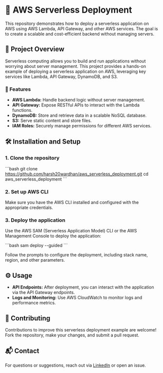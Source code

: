 
# 🚀 AWS Serverless Deployment

This repository demonstrates how to deploy a serverless application on AWS using AWS Lambda, API Gateway, and other AWS services. The goal is to create a scalable and cost-efficient backend without managing servers.

## 🌟 Project Overview

Serverless computing allows you to build and run applications without worrying about server management. This project provides a hands-on example of deploying a serverless application on AWS, leveraging key services like Lambda, API Gateway, DynamoDB, and S3.

### 🔧 Features

- **AWS Lambda:** Handle backend logic without server management.
- **API Gateway:** Expose RESTful APIs to interact with the Lambda functions.
- **DynamoDB:** Store and retrieve data in a scalable NoSQL database.
- **S3:** Serve static content and store files.
- **IAM Roles:** Securely manage permissions for different AWS services.

## 🛠️ Installation and Setup

### 1. Clone the repository

\`\`\`bash
git clone https://github.com/harsh20wardhan/aws_serverless_deployment.git
cd aws_serverless_deployment
\`\`\`

### 2. Set up AWS CLI

Make sure you have the AWS CLI installed and configured with the appropriate credentials.

### 3. Deploy the application

Use the AWS SAM (Serverless Application Model) CLI or the AWS Management Console to deploy the application:

\`\`\`bash
sam deploy --guided
\`\`\`

Follow the prompts to configure the deployment, including stack name, region, and other parameters.

## ⚙️ Usage

- **API Endpoints:** After deployment, you can interact with the application via the API Gateway endpoints.
- **Logs and Monitoring:** Use AWS CloudWatch to monitor logs and performance metrics.

## 🤝 Contributing

Contributions to improve this serverless deployment example are welcome! Fork the repository, make your changes, and submit a pull request.

## 📬 Contact

For questions or suggestions, reach out via [LinkedIn]([https://www.linkedin.com/in/harsh20wardhan/](https://www.linkedin.com/in/harshwardhan-songirkar-04a9791b7/)) or open an issue.
